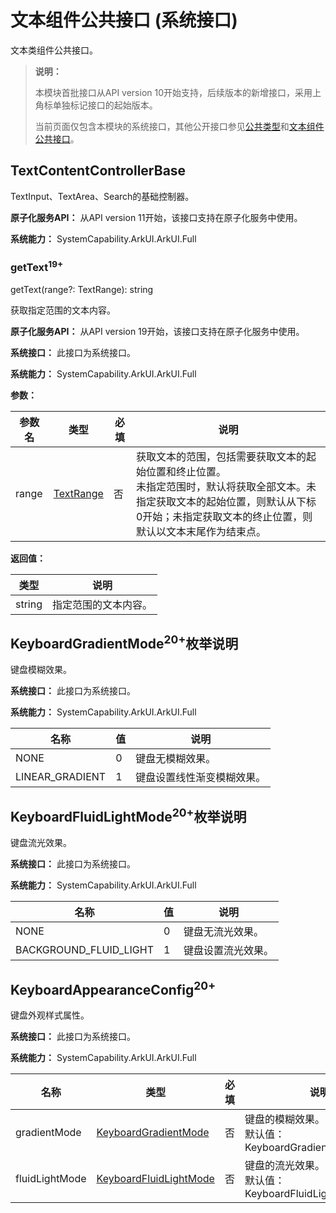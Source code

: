 # 文本组件公共接口 (系统接口)

文本类组件公共接口。

>  **说明：**
>
>  本模块首批接口从API version 10开始支持，后续版本的新增接口，采用上角标单独标记接口的起始版本。
>
>  当前页面仅包含本模块的系统接口，其他公开接口参见[公共类型](ts-types.md)和[文本组件公共接口](ts-text-common.md)。

## TextContentControllerBase

TextInput、TextArea、Search的基础控制器。

**原子化服务API：** 从API version 11开始，该接口支持在原子化服务中使用。

**系统能力：** SystemCapability.ArkUI.ArkUI.Full

### getText<sup>19+</sup>

getText(range?: TextRange): string

获取指定范围的文本内容。

**原子化服务API：** 从API version 19开始，该接口支持在原子化服务中使用。

**系统接口：** 此接口为系统接口。

**系统能力：** SystemCapability.ArkUI.ArkUI.Full

**参数：**

| 参数名  | 类型   | 必填   | 说明  |
| ------- | ------ | ---- | ----- |
| range | [TextRange](ts-text-common.md#textrange12) | 否    | 获取文本的范围，包括需要获取文本的起始位置和终止位置。<br>未指定范围时，默认将获取全部文本。未指定获取文本的起始位置，则默认从下标0开始；未指定获取文本的终止位置，则默认以文本末尾作为结束点。 |

**返回值：**

| 类型    | 说明               |
| ------ | ---------------- |
| string | 指定范围的文本内容。 |

## KeyboardGradientMode<sup>20+</sup>枚举说明

键盘模糊效果。

**系统接口：** 此接口为系统接口。

**系统能力：** SystemCapability.ArkUI.ArkUI.Full

| 名称                                 | 值 | 说明                                       |
| ---------------------------------- | --- | ---------------------------------------- |
| NONE | 0 | 键盘无模糊效果。 |
| LINEAR_GRADIENT | 1 | 键盘设置线性渐变模糊效果。 |

## KeyboardFluidLightMode<sup>20+</sup>枚举说明

键盘流光效果。

**系统接口：** 此接口为系统接口。

**系统能力：** SystemCapability.ArkUI.ArkUI.Full

| 名称                                 | 值 | 说明                                       |
| ---------------------------------- | --- | ---------------------------------------- |
| NONE | 0 | 键盘无流光效果。 |
| BACKGROUND_FLUID_LIGHT | 1 | 键盘设置流光效果。 |

## KeyboardAppearanceConfig<sup>20+</sup>

键盘外观样式属性。

**系统接口：** 此接口为系统接口。

**系统能力：** SystemCapability.ArkUI.ArkUI.Full

| 名称    | 类型                                                    | 必填 | 说明                                                    |
| ------- | ----------------------------------------------------------- | ---- | ------------------------------------------------------------ |
| gradientMode  | [KeyboardGradientMode](#keyboardgradientmode20枚举说明) | 否   | 键盘的模糊效果。<br/>默认值：KeyboardGradientMode.NONE |
| fluidLightMode  | [KeyboardFluidLightMode](#keyboardfluidlightmode20枚举说明) | 否   | 键盘的流光效果。<br/>默认值：KeyboardFluidLightMode.NONE |